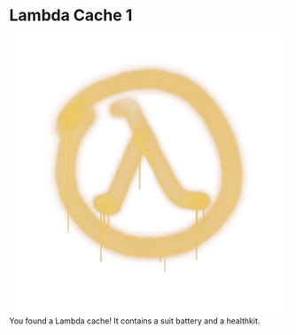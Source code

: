 # Lambda Cache 1
![lambda](assets/images/lambdacache.png)
You found a Lambda cache! It contains a suit battery and a healthkit.
